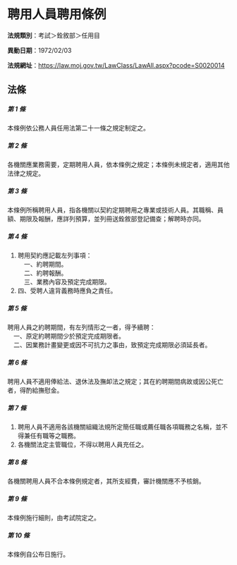 # 聘用人員聘用條例

**法規類別**：考試＞銓敘部＞任用目

**異動日期**：1972/02/03  

**法規網址**：https://law.moj.gov.tw/LawClass/LawAll.aspx?pcode=S0020014





## 法條
##### 第 1 條
本條例依公務人員任用法第二十一條之規定制定之。

##### 第 2 條
各機關應業務需要，定期聘用人員，依本條例之規定；本條例未規定者，適用其他法律之規定。

##### 第 3 條
本條例所稱聘用人員，指各機關以契約定期聘用之專業或技術人員。其職稱、員額、期限及報酬，應詳列預算，並列冊送銓敘部登記備查；解聘時亦同。

##### 第 4 條
1. 聘用契約應記載左列事項：  
　一、約聘期間。  
　二、約聘報酬。  
　三、業務內容及預定完成期限。
1.   四、受聘人違背義務時應負之責任。

##### 第 5 條
聘用人員之約聘期間，有左列情形之一者，得予續聘：  
　一、原定約聘期間少於預定完成期限者。  
　二、因業務計畫變更或因不可抗力之事由，致預定完成期限必須延長者。  

##### 第 6 條
聘用人員不適用俸給法、退休法及撫卹法之規定；其在約聘期間病故或因公死亡者，得酌給撫慰金。

##### 第 7 條
1. 聘用人員不適用各該機關組織法規所定簡任職或薦任職各項職務之名稱，並不得兼任有職等之職務。
1. 各機關法定主管職位，不得以聘用人員充任之。

##### 第 8 條
各機關聘用人員不合本條例規定者，其所支經費，審計機關應不予核銷。

##### 第 9 條
本條例施行細則，由考試院定之。

##### 第 10 條
本條例自公布日施行。


